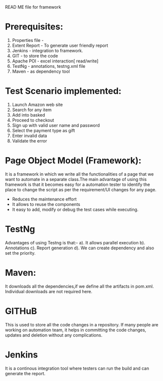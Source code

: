 READ ME file for framework

Prerequisites:
=============
1. Properties file - 
2. Extent Report - To generate user friendly report
3. Jenkins - integration to framework.
4. GIT - to store the code
5. Apache POI - excel interaction[ read/write]
6. TestNg - annotations, testng.xml file
7. Maven - as dependency tool

Test Scenario implemented:
========================
1. Launch Amazon web site 
2. Search for any item 
3. Add into basked
4. Proceed to checkout
5. Sign up with valid user name and password
6. Select the payment type as gift
7. Enter invalid data
8. Validate the error



Page Object Model (Framework):
====================
It is a framework in which we write all the functionalities of a page that we want to automate in a separate class.The main advantage of using this framework is that it becomes 
easy for a automation tester to identify the place to change the script as per the requirement/UI changes for any page.
- Reduces the maintenance effort
- It allows to reuse the components
- It easy to add, modify or debug the test cases while executing.

TestNg
==========
Advantages of using Testng is that:-
a). It allows parallel execution
b). Annotations
c). Report generation
d). We can create dependency and also set the priority.

Maven:
=====
It downloads all the dependencies,if we define all the artifacts in pom.xml.
Individual  downloads are not required here.

GITHuB
======
This is used to store all the code changes in a repository.
If many people are working on automation team, it helps in committing the code changes, updates and deletion without any complications.

Jenkins
=======
It is a continous integration tool where testers can run the build and can generate the report.
    
